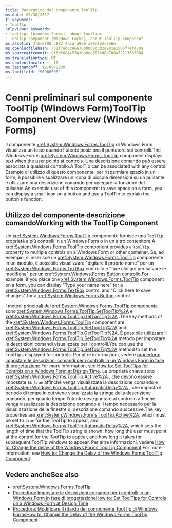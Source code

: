 ```yaml
---
title: Panoramica del componente ToolTip
ms.date: 03/30/2017
f1_keywords:
- ToolTip
helpviewer_keywords:
- tooltips [Windows Forms], about tooltips
- ToolTip component [Windows Forms], about ToolTip component
ms.assetid: 3fbc6f08-c882-4acd-a960-a08efe3c7e6e
ms.openlocfilehash: 731f7ad0ce6670000d8c3d3e901e1506f7ef470a
ms.sourcegitcommit: 9f6df084c53a3da0ea657ed0d708a72213683084
ms.translationtype: MT
ms.contentlocale: it-IT
ms.lasthandoff: 12/09/2020
ms.locfileid: "96966508"
---
```

# <a name="tooltip-component-overview-windows-forms"></a><span data-ttu-id="30df6-102">Cenni preliminari sul componente ToolTip (Windows Form)</span><span class="sxs-lookup"><span data-stu-id="30df6-102">ToolTip Component Overview (Windows Forms)</span></span>
<span data-ttu-id="30df6-103">Il componente <xref:System.Windows.Forms.ToolTip> di Windows Form visualizza un testo quando l'utente posiziona il puntatore sui controlli.</span><span class="sxs-lookup"><span data-stu-id="30df6-103">The Windows Forms <xref:System.Windows.Forms.ToolTip> component displays text when the user points at controls.</span></span> <span data-ttu-id="30df6-104">Una descrizione comando può essere associata a qualsiasi controllo.</span><span class="sxs-lookup"><span data-stu-id="30df6-104">A ToolTip can be associated with any control.</span></span> <span data-ttu-id="30df6-105">Esempio di utilizzo di questo componente: per risparmiare spazio in un form, è possibile visualizzare un'icona di piccole dimensioni su un pulsante e utilizzare una descrizione comando per spiegare la funzione del pulsante.</span><span class="sxs-lookup"><span data-stu-id="30df6-105">An example use of this component: to save space on a form, you can display a small icon on a button and use a ToolTip to explain the button's function.</span></span>  
  
## <a name="working-with-the-tooltip-component"></a><span data-ttu-id="30df6-106">Utilizzo del componente descrizione comando</span><span class="sxs-lookup"><span data-stu-id="30df6-106">Working with the ToolTip Component</span></span>  
 <span data-ttu-id="30df6-107">Un <xref:System.Windows.Forms.ToolTip> componente fornisce una `ToolTip` proprietà a più controlli in un Windows Form o in un altro contenitore.</span><span class="sxs-lookup"><span data-stu-id="30df6-107">A <xref:System.Windows.Forms.ToolTip> component provides a `ToolTip` property to multiple controls on a Windows Form or other container.</span></span> <span data-ttu-id="30df6-108">Se, ad esempio, si inserisce un <xref:System.Windows.Forms.ToolTip> componente in un modulo, è possibile visualizzare "digitare il proprio nome" per un <xref:System.Windows.Forms.TextBox> controllo e "fare clic qui per salvare le modifiche" per un <xref:System.Windows.Forms.Button> controllo.</span><span class="sxs-lookup"><span data-stu-id="30df6-108">For example, if you place one <xref:System.Windows.Forms.ToolTip> component on a form, you can display "Type your name here" for a <xref:System.Windows.Forms.TextBox> control and "Click here to save changes" for a <xref:System.Windows.Forms.Button> control.</span></span>  
  
 <span data-ttu-id="30df6-109">I metodi principali del <xref:System.Windows.Forms.ToolTip> componente sono <xref:System.Windows.Forms.ToolTip.SetToolTip%2A> e <xref:System.Windows.Forms.ToolTip.GetToolTip%2A> .</span><span class="sxs-lookup"><span data-stu-id="30df6-109">The key methods of the <xref:System.Windows.Forms.ToolTip> component are <xref:System.Windows.Forms.ToolTip.SetToolTip%2A> and <xref:System.Windows.Forms.ToolTip.GetToolTip%2A>.</span></span> <span data-ttu-id="30df6-110">È possibile utilizzare il <xref:System.Windows.Forms.ToolTip.SetToolTip%2A> metodo per impostare le descrizioni comandi visualizzate per i controlli.</span><span class="sxs-lookup"><span data-stu-id="30df6-110">You can use the <xref:System.Windows.Forms.ToolTip.SetToolTip%2A> method to set the ToolTips displayed for controls.</span></span> <span data-ttu-id="30df6-111">Per altre informazioni, vedere [procedura: impostare le descrizioni comandi per i controlli in un Windows Form in fase di progettazione](how-to-set-tooltips-for-controls-on-a-windows-form-at-design-time.md).</span><span class="sxs-lookup"><span data-stu-id="30df6-111">For more information, see [How to: Set ToolTips for Controls on a Windows Form at Design Time](how-to-set-tooltips-for-controls-on-a-windows-form-at-design-time.md).</span></span> <span data-ttu-id="30df6-112">Le proprietà chiave sono <xref:System.Windows.Forms.ToolTip.Active%2A> , che devono essere impostate su `true` affinché venga visualizzata la descrizione comando e <xref:System.Windows.Forms.ToolTip.AutomaticDelay%2A> , che imposta il periodo di tempo in cui viene visualizzata la stringa della descrizione comando, per quanto tempo l'utente deve puntare al controllo affinché venga visualizzata la descrizione comando e il tempo necessario per la visualizzazione delle finestre di descrizione comando successive.</span><span class="sxs-lookup"><span data-stu-id="30df6-112">The key properties are <xref:System.Windows.Forms.ToolTip.Active%2A>, which must be set to `true` for the ToolTip to appear, and <xref:System.Windows.Forms.ToolTip.AutomaticDelay%2A>, which sets the length of time that the ToolTip string is shown, how long the user must point at the control for the ToolTip to appear, and how long it takes for subsequent ToolTip windows to appear.</span></span> <span data-ttu-id="30df6-113">Per altre informazioni, vedere [How to: Change the delay of the Windows Forms ToolTip Component](how-to-change-the-delay-of-the-windows-forms-tooltip-component.md).</span><span class="sxs-lookup"><span data-stu-id="30df6-113">For more information, see [How to: Change the Delay of the Windows Forms ToolTip Component](how-to-change-the-delay-of-the-windows-forms-tooltip-component.md).</span></span>  
  
## <a name="see-also"></a><span data-ttu-id="30df6-114">Vedere anche</span><span class="sxs-lookup"><span data-stu-id="30df6-114">See also</span></span>

- <xref:System.Windows.Forms.ToolTip>
- [<span data-ttu-id="30df6-115">Procedura: Impostare le descrizioni comando per i controlli in un Windows Form in fase di progettazione</span><span class="sxs-lookup"><span data-stu-id="30df6-115">How to: Set ToolTips for Controls on a Windows Form at Design Time</span></span>](how-to-set-tooltips-for-controls-on-a-windows-form-at-design-time.md)
- [<span data-ttu-id="30df6-116">Procedura: Modificare il ritardo del componente ToolTip di Windows Forms</span><span class="sxs-lookup"><span data-stu-id="30df6-116">How to: Change the Delay of the Windows Forms ToolTip Component</span></span>](how-to-change-the-delay-of-the-windows-forms-tooltip-component.md)

